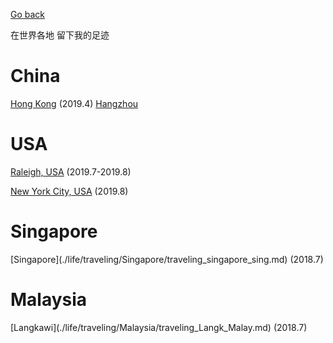 [Go back](./index.md)

在世界各地 留下我的足迹

<h1>China</h1>

[Hong Kong](./life/traveling/China/traveling_hk.md) (2019.4)
[Hangzhou](./life/traveling/China/traveling_hz.md)

<h1>USA</h1>

[Raleigh, USA](./life/traveling/USA/traveling_raleigh_usa.md) (2019.7-2019.8)

[New York City, USA](./life/traveling/USA/traveling_nyc_usa.md) (2019.8)

<h1>Singapore</h1>
[Singapore](./life/traveling/Singapore/traveling_singapore_sing.md) (2018.7)

<h1>Malaysia</h1>
[Langkawi](./life/traveling/Malaysia/traveling_Langk_Malay.md) (2018.7)
